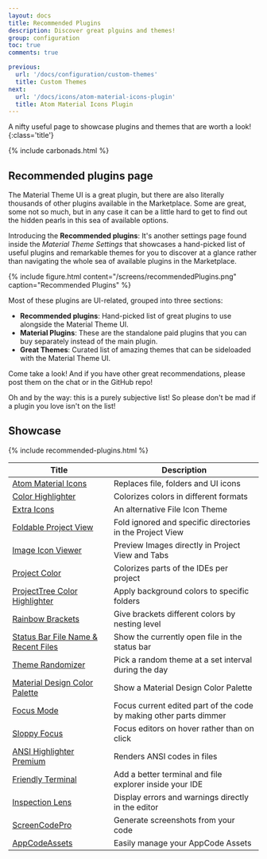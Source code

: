 ```yaml
---
layout: docs
title: Recommended Plugins
description: Discover great plguins and themes!
group: configuration
toc: true
comments: true

previous:
  url: '/docs/configuration/custom-themes'
  title: Custom Themes
next:
  url: '/docs/icons/atom-material-icons-plugin'
  title: Atom Material Icons Plugin
---
```


A nifty useful page to showcase plugins and themes that are worth a look!
{:class='title'}

{% include carbonads.html %}

## Recommended plugins page

The Material Theme UI is a great plugin, but there are also literally thousands of other plugins available in the Marketplace. Some are great, some not so much,
but in any case it can be
a little hard to get to find out the hidden pearls in this sea of available options.

Introducing the **Recommended plugins**: It's another settings page found inside the _Material Theme Settings_ that showcases a hand-picked list of useful
plugins and remarkable themes for you to discover at a glance rather than navigating the whole sea of available plugins in the Marketplace.

{% include figure.html content="/screens/recommendedPlugins.png" caption="Recommended Plugins" %}

Most of these plugins are UI-related, grouped into three sections:

- **Recommended plugins**: Hand-picked list of great plugins to use alongside the Material Theme UI.
- **Material Plugins**: These are the standalone paid plugins that you can buy separately instead of the main plugin.
- **Great Themes**: Curated list of amazing themes that can be sideloaded with the Material Theme UI.

Come take a look! And if you have other great recommendations, please post them on the chat or in the GitHub repo!

Oh and by the way: this is a purely subjective list! So please don't be mad if a plugin you love isn't on the list!

## Showcase

{% include recommended-plugins.html %}

| Title                                                                                                                                              | Description                                                        |
|----------------------------------------------------------------------------------------------------------------------------------------------------|--------------------------------------------------------------------|
| [Atom Material Icons                 ](https://plugins.jetbrains.com/plugin/10044-atom-material-icons              )                               | Replaces file, folders and UI icons                                |
| [Color Highlighter                   ](https://plugins.jetbrains.com/plugin/13309-color-highlighter                )                               | Colorizes colors in different formats                              |
| [Extra Icons                         ](https://plugins.jetbrains.com/plugin/11058-extra-icons                      )                               | An alternative File Icon Theme                                     |
| [Foldable Project View               ](https://plugins.jetbrains.com/plugin/17288-foldable-projectview             )                               | Fold ignored and specific directories in the Project View          |
| [Image Icon Viewer                   ](https://plugins.jetbrains.com/plugin/11096-image-icon-viewer                )                               | Preview Images directly in Project View and Tabs                   |
| [Project Color                       ](https://plugins.jetbrains.com/plugin/19463-project-color                    )                               | Colorizes parts of the IDEs per project                            |
| [ProjectTree Color Highlighter       ](https://plugins.jetbrains.com/plugin/13951-projecttree-color-highlighter    )                               | Apply background colors to specific folders                        |
| [Rainbow Brackets                    ](https://plugins.jetbrains.com/plugin/10080-rainbow-brackets                 )                               | Give brackets different colors by nesting level                    |
| [Status Bar File Name & Recent Files ](https://plugins.jetbrains.com/plugin/18290-status-bar-file-name--recent-files)                              | Show the currently open file in the status bar                     |
| [Theme Randomizer                    ](https://plugins.jetbrains.com/plugin/16107-theme-randomizer                 )                               | Pick a random theme at a set interval during the day               |
| [Material Design Color Palette                      ](https://plugins.jetbrains.com/plugin/10869-material-design-color-palette                   ) | Show a Material Design Color Palette                               |
| [Focus Mode                      ](https://plugins.jetbrains.com/plugin/19837-focus-mode                   )                                       | Focus current edited part of the code by making other parts dimmer |
| [Sloppy Focus                      ](https://plugins.jetbrains.com/plugin/19733-sloppy-focus                   )                                   | Focus editors on hover rather than on click                        |
| [ANSI Highlighter Premium                      ](https://plugins.jetbrains.com/plugin/9707-ansi-highlighter-premium                   )            | Renders ANSI codes in files                                        |
| [Friendly Terminal                      ](https://plugins.jetbrains.com/plugin/18857-friendly-terminal                   )                         | Add a better terminal and file explorer inside your IDE            |
| [Inspection Lens                      ](https://plugins.jetbrains.com/plugin/19678-inspection-lens                   )                             | Display errors and warnings directly in the editor                 |
| [ScreenCodePro                      ](https://plugins.jetbrains.com/plugin/19556-screencodepro                   )                                 | Generate screenshots from your code                                |
| [AppCodeAssets                      ](https://plugins.jetbrains.com/plugin/19441-appcodeassets                   )                                 | Easily manage your AppCode Assets                                  |

